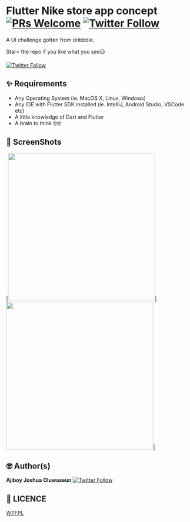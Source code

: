 # Flutter Nike store app concept [![PRs Welcome](https://img.shields.io/twitter/follow/joshcre8tor.svg?style=flat-square)](http://makeapullrequest.com) [![Twitter Follow](https://img.shields.io/twitter/follow/joshcre8tor.svg?style=social)](https://twitter.com/joshcre8tor)

A UI challenge gotten from dribbble.

Star⭐ the repo if you like what you see😉

[![Twitter Follow](https://img.shields.io/twitter/follow/joshcre8tor.svg?style=social)](https://twitter.com/joshcre8tor)


## ✨ Requirements
* Any Operating System (ie. MacOS X, Linux, Windows)
* Any IDE with Flutter SDK installed (ie. IntelliJ, Android Studio, VSCode etc)
* A little knowledge of Dart and Flutter
* A brain to think 🤓🤓


## 📸 ScreenShots

|<img src="https://github.com/joshh152/NikeStoreRedesign/blob/master/assets/images/s1.jpg" width="400">|<img src="https://github.com/joshh152/NikeStoreRedesign/blob/master/assets/images/Screenshot_2020-07-09-14-54-50-117_com.example.bata.jpg" width="400">|


## 🤓 Author(s)
**Ajiboy Joshua Oluwaseun** [![Twitter Follow](https://img.shields.io/twitter/follow/joshcre8tor.svg?style=social)](https://twitter.com/joshcre8tor)


## 🔖 LICENCE
[WTFPL](http://www.wtfpl.net/about/)


